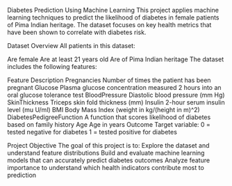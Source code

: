 Diabetes Prediction Using Machine Learning
This project applies machine learning techniques to predict the likelihood of diabetes in female patients of Pima Indian heritage. The dataset focuses on key health metrics that have been shown to correlate with diabetes risk.

 Dataset Overview
All patients in this dataset:

Are female
Are at least 21 years old
Are of Pima Indian heritage
The dataset includes the following features:

Feature	Description
Pregnancies	Number of times the patient has been pregnant
Glucose	Plasma glucose concentration measured 2 hours into an oral glucose tolerance test
BloodPressure	Diastolic blood pressure (mm Hg)
SkinThickness	Triceps skin fold thickness (mm)
Insulin	2-hour serum insulin level (mu U/ml)
BMI	Body Mass Index (weight in kg/(height in m)^2)
DiabetesPedigreeFunction	A function that scores likelihood of diabetes based on family history
Age	Age in years
Outcome	Target variable:
0 = tested negative for diabetes
1 = tested positive for diabetes

 Project Objective
The goal of this project is to:
Explore the dataset and understand feature distributions
Build and evaluate machine learning models that can accurately predict diabetes outcomes
Analyze feature importance to understand which health indicators contribute most to prediction
